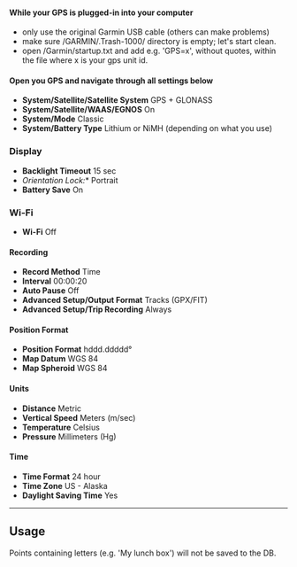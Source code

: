 #### While your GPS is plugged-in into your computer
- only use the original Garmin USB cable (others can make problems)
- make sure /GARMIN/.Trash-1000/ directory is empty; let's start clean.
- open /Garmin/startup.txt and add e.g. 'GPS=x', without quotes, within the file where x is your gps unit id.


#### Open you GPS and navigate through all settings below
- **System/Satellite/Satellite System** GPS + GLONASS
- **System/Satellite/WAAS/EGNOS** On
- **System/Mode** Classic
- **System/Battery Type** Lithium or NiMH (depending on what you use)

### Display
- **Backlight Timeout** 15 sec
- **Orientation Lock*:** Portrait
- **Battery Save** On

### Wi-Fi
- **Wi-Fi** Off

#### Recording
- **Record Method** Time
- **Interval** 00:00:20 
- **Auto Pause** Off
- **Advanced Setup/Output Format** Tracks (GPX/FIT)
- **Advanced Setup/Trip Recording** Always

#### Position Format
- **Position Format** hddd.ddddd°
- **Map Datum** WGS 84
- **Map Spheroid** WGS 84

#### Units 
- **Distance** Metric
- **Vertical Speed**  Meters (m/sec)
- **Temperature** Celsius
- **Pressure** Millimeters (Hg)

#### Time 
- **Time Format** 24 hour
- **Time Zone** US - Alaska
- **Daylight Saving Time** Yes


---------------------------------------------------------------

## Usage
 Points containing letters (e.g. 'My lunch box') will not be saved to the DB.
